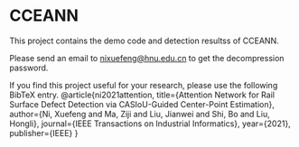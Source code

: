 # CCEANN
This project contains the demo code and detection resultss of CCEANN. 

Please send an email to nixuefeng@hnu.edu.cn to get the decompression password.

If you find this project useful for your research, please use the following BibTeX entry.
@article{ni2021attention,
  title={Attention Network for Rail Surface Defect Detection via CASIoU-Guided Center-Point Estimation},
  author={Ni, Xuefeng and Ma, Ziji and Liu, Jianwei and Shi, Bo and Liu, Hongli},
  journal={IEEE Transactions on Industrial Informatics},
  year={2021},
  publisher={IEEE}
}
